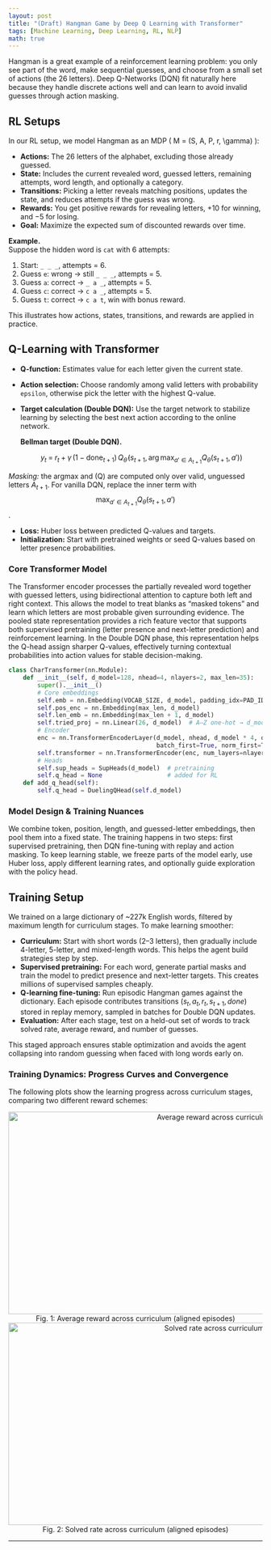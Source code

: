 ```yaml
---
layout: post
title: "(Draft) Hangman Game by Deep Q Learning with Transformer"
tags: [Machine Learning, Deep Learning, RL, NLP]
math: true
---
```


Hangman is a great example of a reinforcement learning problem: you only see part of the word, make sequential guesses, and choose from a small set of actions (the 26 letters). Deep Q-Networks (DQN) fit naturally here because they handle discrete actions well and can learn to avoid invalid guesses through action masking.

## RL Setups

In our RL setup, we model Hangman as an MDP \( M = (S, A, P, r, \gamma) \):

- **Actions:** The 26 letters of the alphabet, excluding those already guessed.
- **State:** Includes the current revealed word, guessed letters, remaining attempts, word length, and optionally a category.
- **Transitions:** Picking a letter reveals matching positions, updates the state, and reduces attempts if the guess was wrong.
- **Rewards:** You get positive rewards for revealing letters, $+10$ for winning, and $-5$ for losing.
- **Goal:** Maximize the expected sum of discounted rewards over time.

**Example.**  
Suppose the hidden word is `cat` with 6 attempts:

1. Start: `_ _ _`, attempts = 6.  
2. Guess `e`: wrong → still `_ _ _`, attempts = 5.  
3. Guess `a`: correct → `_ a _`, attempts = 5.  
4. Guess `c`: correct → `c a _`, attempts = 5.  
5. Guess `t`: correct → `c a t`, win with bonus reward.  

This illustrates how actions, states, transitions, and rewards are applied in practice.

## Q-Learning with Transformer

- **Q-function:** Estimates value for each letter given the current state.
- **Action selection:** Choose randomly among valid letters with probability `epsilon`, otherwise pick the letter with the highest Q-value.
- **Target calculation (Double DQN):** Use the target network to stabilize learning by selecting the best next action according to the online network.

    **Bellman target (Double DQN).**

    $$
    y_t \;=\; r_t \;+\; \gamma \,(1-\text{done}_{t+1})\,
    Q_{\bar{\theta}}\!\big(s_{t+1},\, \arg\max_{a' \in {A}_{t+1}} Q_{\theta}(s_{t+1}, a')\big)
    $$

*Masking:* the argmax and \(Q\) are computed only over valid, unguessed letters ${A}_{t+1}$. For vanilla DQN, replace the inner term with $$\max_{a' \in {A}_{t+1}} Q_{\bar{\theta}}(s_{t+1}, a')$$.

- **Loss:** Huber loss between predicted Q-values and targets.
- **Initialization:** Start with pretrained weights or seed Q-values based on letter presence probabilities.

### Core Transformer Model
The Transformer encoder processes the partially revealed word together with guessed letters, using bidirectional attention to capture both left and right context. This allows the model to treat blanks as “masked tokens” and learn which letters are most probable given surrounding evidence. The pooled state representation provides a rich feature vector that supports both supervised pretraining (letter presence and next-letter prediction) and reinforcement learning. In the Double DQN phase, this representation helps the Q-head assign sharper Q-values, effectively turning contextual probabilities into action values for stable decision-making.

```python
class CharTransformer(nn.Module):
    def __init__(self, d_model=128, nhead=4, nlayers=2, max_len=35):
        super().__init__()
        # Core embeddings
        self.emb = nn.Embedding(VOCAB_SIZE, d_model, padding_idx=PAD_ID)
        self.pos_enc = nn.Embedding(max_len, d_model)
        self.len_emb = nn.Embedding(max_len + 1, d_model)
        self.tried_proj = nn.Linear(26, d_model)  # A–Z one-hot → d_model
        # Encoder
        enc = nn.TransformerEncoderLayer(d_model, nhead, d_model * 4, dropout=0.0,
                                         batch_first=True, norm_first=True)
        self.transformer = nn.TransformerEncoder(enc, num_layers=nlayers)
        # Heads
        self.sup_heads = SupHeads(d_model)  # pretraining
        self.q_head = None                  # added for RL
    def add_q_head(self):
        self.q_head = DuelingQHead(self.d_model)
```

### Model Design & Training Nuances

We combine token, position, length, and guessed-letter embeddings, then pool them into a fixed state. The training happens in two steps: first supervised pretraining, then DQN fine-tuning with replay and action masking. To keep learning stable, we freeze parts of the model early, use Huber loss, apply different learning rates, and optionally guide exploration with the policy head.

## Training Setup

We trained on a large dictionary of ~227k English words, filtered by maximum length for curriculum stages. To make learning smoother:

- **Curriculum:** Start with short words (2–3 letters), then gradually include 4-letter, 5-letter, and mixed-length words. This helps the agent build strategies step by step.
- **Supervised pretraining:** For each word, generate partial masks and train the model to predict presence and next-letter targets. This creates millions of supervised samples cheaply.
- **Q-learning fine-tuning:** Run episodic Hangman games against the dictionary. Each episode contributes transitions $(s_t, a_t, r_t, s_{t+1}, done)$ stored in replay memory, sampled in batches for Double DQN updates.
- **Evaluation:** After each stage, test on a held-out set of words to track solved rate, average reward, and number of guesses.

This staged approach ensures stable optimization and avoids the agent collapsing into random guessing when faced with long words early on.

### Training Dynamics: Progress Curves and Convergence

The following plots show the learning progress across curriculum stages, comparing two different reward schemes:

<div style="text-align:center;">
  <img src="{{ site.url }}/assets/2025-09-05-dqn-for-hangman-game/avg_reward.png" width="800" height="400" alt="Average reward across curriculum">
  <figcaption>Fig. 1: Average reward across curriculum (aligned episodes)</figcaption>
</div>

<div style="text-align:center;">
  <img src="{{ site.url }}/assets/2025-09-05-dqn-for-hangman-game/solved_rate.png" width="800" height="400" alt="Solved rate across curriculum">
  <figcaption>Fig. 2: Solved rate across curriculum (aligned episodes)</figcaption>
</div>



---
